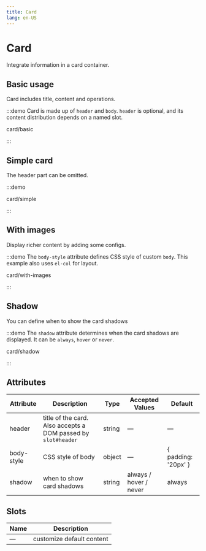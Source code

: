 ```yaml
---
title: Card
lang: en-US
---
```


# Card

Integrate information in a card container.

## Basic usage

Card includes title, content and operations.

:::demo Card is made up of `header` and `body`. `header` is optional, and its content distribution depends on a named slot.

card/basic

:::

## Simple card

The header part can be omitted.

:::demo

card/simple

:::

## With images

Display richer content by adding some configs.

:::demo The `body-style` attribute defines CSS style of custom `body`. This example also uses `el-col` for layout.

card/with-images

:::

## Shadow

You can define when to show the card shadows

:::demo The `shadow` attribute determines when the card shadows are displayed. It can be `always`, `hover` or `never`.

card/shadow

:::

## Attributes

| Attribute  | Description                                                   | Type   | Accepted Values        | Default             |
| ---------- | ------------------------------------------------------------- | ------ | ---------------------- | ------------------- |
| header     | title of the card. Also accepts a DOM passed by `slot#header` | string | —                      | —                   |
| body-style | CSS style of body                                             | object | —                      | { padding: '20px' } |
| shadow     | when to show card shadows                                     | string | always / hover / never | always              |

## Slots

| Name | Description               |
| ---- | ------------------------- |
| —    | customize default content |
